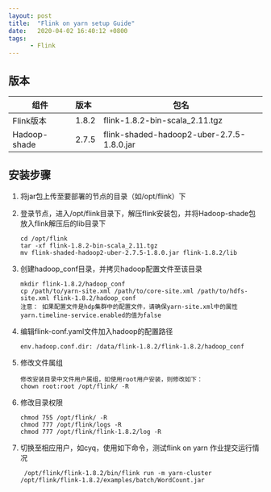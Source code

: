 ```yaml
---
layout: post
title:  "Flink on yarn setup Guide"
date:   2020-04-02 16:40:12 +0800
tags:
      - Flink
---
```

## 版本

| 组件         | 版本 | 包名                                      |
| ------------ | :---- | ----------------------------------------- |
| Flink版本    | 1.8.2 | flink-1.8.2-bin-scala_2.11.tgz            |
| Hadoop-shade | 2.7.5 | flink-shaded-hadoop2-uber-2.7.5-1.8.0.jar |

## 安装步骤

1. 将jar包上传至要部署的节点的目录（如/opt/flink）下

2. 登录节点，进入/opt/flink目录下，解压flink安装包，并将Hadoop-shade包放入flink解压后的lib目录下    

   ```
   cd /opt/flink
   tar -xf flink-1.8.2-bin-scala_2.11.tgz
   mv flink-shaded-hadoop2-uber-2.7.5-1.8.0.jar flink-1.8.2/lib
   ```

3. 创建hadoop_conf目录，并拷贝hadoop配置文件至该目录

   ```
   mkdir flink-1.8.2/hadoop_conf
   cp /path/to/yarn-site.xml /path/to/core-site.xml /path/to/hdfs-site.xml flink-1.8.2/hadoop_conf
   注意： 如果配置文件是hdp集群中的配置文件，请确保yarn-site.xml中的属性yarn.timeline-service.enabled的值为false
   ```

4. 编辑flink-conf.yaml文件加入hadoop的配置路径

   ```
   env.hadoop.conf.dir: /data/flink-1.8.2/flink-1.8.2/hadoop_conf
   ```

5. 修改文件属组

   ```
   修改安装目录中文件用户属组，如使用root用户安装，则修改如下：
   chown root:root /opt/flink/ -R
   ```
   
6. 修改目录权限

   ```
   chmod 755 /opt/flink/ -R
   chmod 777 /opt/flink/logs -R
   chmod 777 /opt/flink/flink-1.8.2/log -R
   ```

7. 切换至相应用户，如cyq，使用如下命令，测试flink on yarn 作业提交运行情况

   ```
    /opt/flink/flink-1.8.2/bin/flink run -m yarn-cluster  /opt/flink/flink-1.8.2/examples/batch/WordCount.jar
   ```